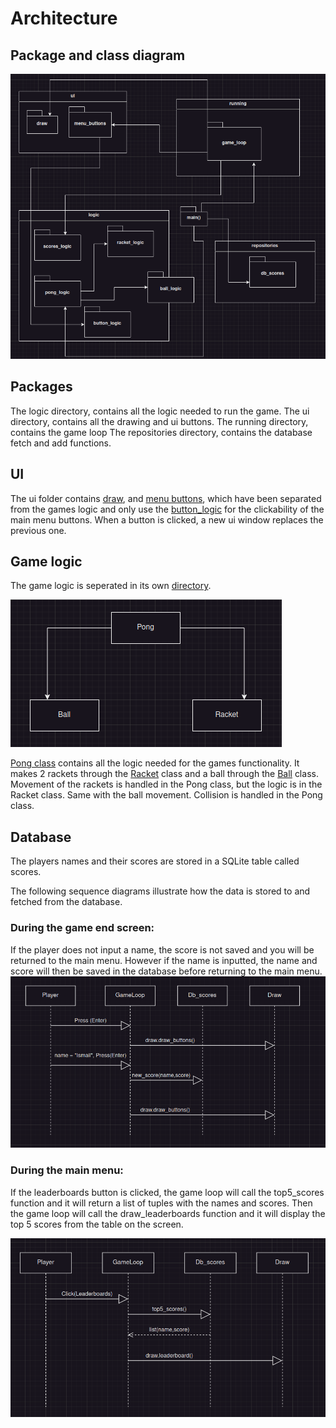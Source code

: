 # Architecture

## Package and class diagram

![package_and_class](https://github.com/IsmailTadji/ot-harjoitustyo/blob/master/Pong/documentation/pictures/classes_packaging.png)

## Packages
The logic directory, contains all the logic needed to run the game.
The ui directory, contains all the drawing and ui buttons.
The running directory, contains the game loop
The repositories directory, contains the database fetch and add functions.

## UI

The ui folder contains [draw](https://github.com/IsmailTadji/ot-harjoitustyo/blob/master/Pong/src/ui/draw.py), and [menu buttons](https://github.com/IsmailTadji/ot-harjoitustyo/blob/master/Pong/src/ui/menu_buttons.py), which have been separated from the games logic and only use the [button_logic](https://github.com/IsmailTadji/ot-harjoitustyo/blob/master/Pong/src/logic/button_logic.py) for the clickability of the main menu buttons. When a button is clicked, a new ui window replaces the previous one. 

## Game logic

The game logic is seperated in its own [directory](https://github.com/IsmailTadji/ot-harjoitustyo/blob/master/Pong/src/logic/pong_logic.py).

![Pong_logic](https://github.com/IsmailTadji/ot-harjoitustyo/blob/master/Pong/documentation/pictures/Pong_logic.png)

[Pong class](https://github.com/IsmailTadji/ot-harjoitustyo/blob/master/Pong/src/logic/pong_logic.py) contains all the logic needed for the games functionality. It makes 2 rackets through the [Racket](https://github.com/IsmailTadji/ot-harjoitustyo/blob/master/Pong/src/logic/racket_logic.py) class and a ball through the [Ball](https://github.com/IsmailTadji/ot-harjoitustyo/blob/master/Pong/src/logic/ball_logic.py) class. Movement of the rackets is handled in the Pong class, but the logic is in the Racket class. Same with the ball movement. Collision is handled in the Pong class.

## Database

The players names and their scores are stored in a SQLite table called scores.

The following sequence diagrams illustrate how the data is stored to and fetched from the database.

### During the game end screen:


If the player does not input a name, the score is not saved and you will be returned to the main menu. However if the name is inputted, the name and score will then be saved in the database before returning to the main menu.
![New_score](https://github.com/IsmailTadji/ot-harjoitustyo/blob/master/Pong/documentation/pictures/new_score.png)


### During the main menu:


If the leaderboards button is clicked, the game loop will call the top5_scores function and it will return a list of tuples with the names and scores. Then the game loop will call the draw_leaderboards function and it will display the top 5 scores from the table on the screen.

![Top5_scores](https://github.com/IsmailTadji/ot-harjoitustyo/blob/master/Pong/documentation/pictures/top5_scores.png)


